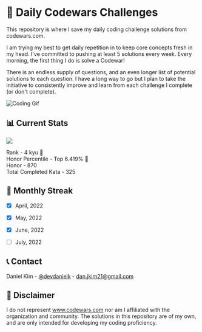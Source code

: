 # 🚀 Daily Codewars Challenges
This repository is where I save my daily coding challenge solutions from codewars.com. <br>

I am trying my best to get daily repetition in to keep core concepts fresh in my head. I've committed to pushing at least 5 solutions every week. Every morning, the first thing I do is solve a Codewar! <br>

There is an endless supply of questions, and an even longer list of potential solutions to each question. I have a long way to go but I plan to take the initiative to consistently improve and learn from each challenge I complete (or don't complete).<br>

<p align="center">

  ![Coding Gif](https://c.tenor.com/lIMtjiAYuT8AAAAd/breezy-hacker.gif)

</p>


## 📊 Current Stats
<p align="left">
  <a href="https://www.codewars.com/users/danjkim21" rel="nofollow"><img src="https://www.codewars.com/users/danjkim21/badges/large" style="max-width: 100%;"></a>
</p>  

Rank - 4 kyu 🎉 <br>
Honor Percentile - Top 6.419% 🎉 <br>
Honor - 870 <br>
Total Completed Kata - 325
<br>


## 📆 Monthly Streak

- [x] April, 2022
- [x] May, 2022
- [x] June, 2022
- [ ] July, 2022


## 📞 Contact
Daniel Kim - [@devdanielk](https://twitter.com/devdanielk) - dan.jkim21@gmail.com


## 📌 Disclaimer
I do not represent www.codewars.com nor am I affiliated with the organization and community. The solutions in this repository are of my own, and are only intended for developing my coding proficiency. 